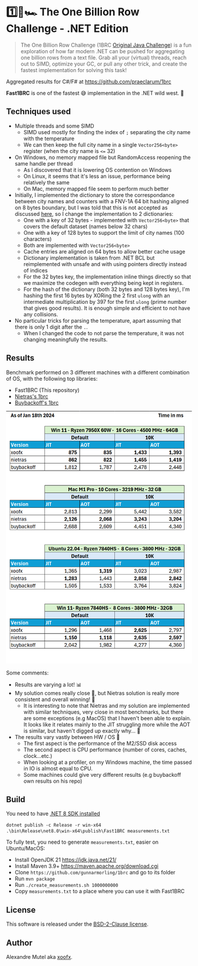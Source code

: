 # 1️⃣🐝🏎️ The One Billion Row Challenge - .NET Edition

> The One Billion Row Challenge (1BRC [Original Java Challenge](https://github.com/gunnarmorling/1brc)) is a fun exploration of how far modern .NET can be pushed for aggregating one billion rows from a text file.
> Grab all your (virtual) threads, reach out to SIMD, optimize your GC, or pull any other trick, and create the fastest implementation for solving this task!

Aggregated results for C#/F# at https://github.com/praeclarum/1brc

**Fast1BRC** is one of the fastest 😅 implementation in the .NET wild west. 🚀

## Techniques used

- Multiple threads and some SIMD
  - SIMD used mostly for finding the index of `;` separating the city name with the temperature
  - We can then keep the full city name in a single `Vector256<byte>` register (when the city name is `<=` 32)
- On Windows, no memory mapped file but RandomAccess reopening the same handle per thread
  - As I discovered that it is lowering OS contention on Windows
  - On Linux, it seems that it's less an issue, performance being relatively the same
  - On Mac, memory mapped file seem to perform much better
- Initially, I implemented the dictionary to store the correspondance between city names and counters with a FNV-1A 64 bit hashing aligned on 8 bytes boundary, but I was told that this is not accepted as discussed [here](https://github.com/gunnarmorling/1brc/pull/186#issuecomment-1880132600), so I change the implementation to 2 dictionaries:
  - One with a key of 32 bytes - implemented with `Vector256<byte>` that covers the default dataset (names below 32 chars)
  - One with a key of 128 bytes to support the limit of city names (100 characters)
  - Both are implemented with `Vector256<byte>`
  - Cache entries are aligned on 64 bytes to allow better cache usage
  - Dictionary implementation is taken from .NET BCL but reimplemented with unsafe and with using pointers directly instead of indices
  - For the 32 bytes key, the implementation inline things directly so that we maximize the codegen with everything being kept in registers.
  - For the hash of the dictionary (both 32 bytes and 128 bytes key), I'm hashing the first 16 bytes by XORing the 2 first `ulong` with an intermediate multiplication by 397 for the first `ulong` (prime number that gives good results). It is enough simple and efficient to not have any collisions.
- No particular tricks for parsing the temperature, apart assuming that there is only 1 digit after the `.`.
  - When I changed the code to not parse the temperature, it was not changing meaningfully the results.

## Results

Benchmark performed on 3 different machines with a different combination of OS, with the following top libraries:

- Fast1BRC (This repository)
- [Nietras's 1brc](https://github.com/nietras/1brc.cs)
- [Buybackoff's 1brc](https://github.com/buybackoff/1brc)


![Results](results.png)

Some comments:

- Results are varying a lot! 📊
- My solution comes really close 🥈, but Nietras solution is really more consistent and overall winning! 🥇
  - It is interesting to note that Nietras and my solution are implemented with similar techniques, very close in most benchmarks, but there are some exceptions (e.g MacOS) that I haven't been able to explain. It looks like it relates mainly to the JIT struggling more while the AOT is similar, but haven't digged up exactly why... 🤔
- The results vary vastly between HW / OS 💾
  - The first aspect is the performance of the M2/SSD disk access
  - The second aspect is CPU performance (number of cores, caches, clock...etc.)
  - When looking at a profiler, on my Windows machine, the time passed in IO is almost equal to CPU.
  - Some machines could give very different results (e.g buybackoff own results on his repo)
  
## Build

You need to have [.NET 8 SDK installed](https://dotnet.microsoft.com/en-us/download/dotnet/8.0)

```
dotnet publish -c Release -r win-x64
.\bin\Release\net8.0\win-x64\publish\Fast1BRC measurements.txt
```

To fully test, you need to generate `measurements.txt`, easier on Ubuntu/MacOS:

- Install OpenJDK 21 https://jdk.java.net/21/
- Install Maven 3.9+ https://maven.apache.org/download.cgi
- Clone `https://github.com/gunnarmorling/1brc` and go to its folder
- Run `mvn package` 
- Run `./create_measurements.sh 1000000000`
- Copy `measurements.txt` to a place where you can use it with Fast1BRC

## License

This software is released under the [BSD-2-Clause license](https://opensource.org/licenses/BSD-2-Clause). 

## Author

Alexandre Mutel aka [xoofx](https://xoofx.com).
